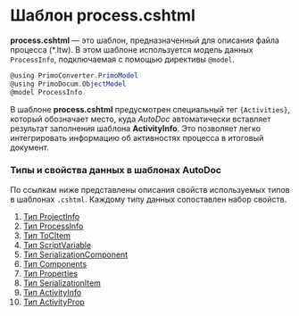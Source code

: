 # Шаблон process.cshtml

**process.cshtml** — это шаблон, предназначенный для описания файла процесса (*.ltw). В этом шаблоне используется модель данных `ProcessInfo`, подключаемая с помощью директивы `@model`. 

```csharp
@using PrimoConverter.PrimoModel
@using PrimoDocum.ObjectModel
@model ProcessInfo
```

В шаблоне **process.cshtml** предусмотрен специальный тег `{Activities}`, который обозначает место, куда *AutoDoc* автоматически вставляет результат заполнения шаблона **ActivityInfo**. Это позволяет легко интегрировать информацию об активностях процесса в итоговый документ.

### Типы и свойства данных в шаблонах AutoDoc

По ссылкам ниже представлены описания свойств используемых типов в шаблонах `.cshtml`. Каждому типу данных сопоставлен набор свойств.

1. [Тип ProjectInfo](https://docs.primo-rpa.ru/primo-rpa/primo-rpa-studio/tools/autodoc/templ_properties#id-1.-tip-projectinfo)  
2. [Тип ProcessInfo](https://docs.primo-rpa.ru/primo-rpa/primo-rpa-studio/tools/autodoc/templ_properties#id-2.-tip-processinfo)  
3. [Тип ToCItem](https://docs.primo-rpa.ru/primo-rpa/primo-rpa-studio/tools/autodoc/templ_properties#id-3.-tip-tocitem)  
4. [Тип ScriptVariable](https://docs.primo-rpa.ru/primo-rpa/primo-rpa-studio/tools/autodoc/templ_properties#id-4.-tip-scriptvariable)  
5. [Тип SerializationComponent](https://docs.primo-rpa.ru/primo-rpa/primo-rpa-studio/tools/autodoc/templ_properties#id-5.-tip-serializationcomponent)  
6. [Тип Components](https://docs.primo-rpa.ru/primo-rpa/primo-rpa-studio/tools/autodoc/templ_properties#id-6.-tip-components)  
7. [Тип Properties](https://docs.primo-rpa.ru/primo-rpa/primo-rpa-studio/tools/autodoc/templ_properties#id-7.-tip-properties)  
8. [Тип SerializationItem](https://docs.primo-rpa.ru/primo-rpa/primo-rpa-studio/tools/autodoc/templ_properties#id-8.-tip-serializationitem)  
9. [Тип ActivityInfo](https://docs.primo-rpa.ru/primo-rpa/primo-rpa-studio/tools/autodoc/templ_properties#id-9.-tip-activityinfo)  
10. [Тип ActivityProp](https://docs.primo-rpa.ru/primo-rpa/primo-rpa-studio/tools/autodoc/templ_properties#id-10.-tip-activityprop)


